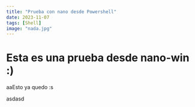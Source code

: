 ```yaml
---
title: "Prueba con nano desde Powershell"
date: 2023-11-07
tags: [Shell]
image: "nada.jpg"
---
```

# Esta es una prueba desde nano-win :)
aaEsto ya quedo :s

asdasd
